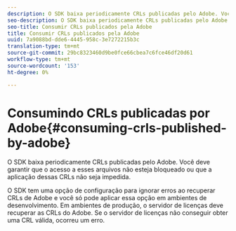 ```yaml
---
description: O SDK baixa periodicamente CRLs publicadas pelo Adobe. Você deve garantir que o acesso a esses arquivos não esteja bloqueado ou que a aplicação dessas CRLs não seja impedida.
seo-description: O SDK baixa periodicamente CRLs publicadas pelo Adobe. Você deve garantir que o acesso a esses arquivos não esteja bloqueado ou que a aplicação dessas CRLs não seja impedida.
seo-title: Consumir CRLs publicados pela Adobe
title: Consumir CRLs publicados pela Adobe
uuid: 7a9088bd-dde6-4445-958c-3e7272215b3c
translation-type: tm+mt
source-git-commit: 29bc8323460d9be0fce66cbea7c6fce46df20d61
workflow-type: tm+mt
source-wordcount: '153'
ht-degree: 0%

---
```



# Consumindo CRLs publicadas por Adobe{#consuming-crls-published-by-adobe}

O SDK baixa periodicamente CRLs publicadas pelo Adobe. Você deve garantir que o acesso a esses arquivos não esteja bloqueado ou que a aplicação dessas CRLs não seja impedida.

O SDK tem uma opção de configuração para ignorar erros ao recuperar CRLs de Adobe e você só pode aplicar essa opção em ambientes de desenvolvimento. Em ambientes de produção, o servidor de licenças deve recuperar as CRLs do Adobe. Se o servidor de licenças não conseguir obter uma CRL válida, ocorreu um erro.
